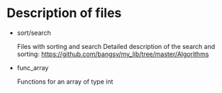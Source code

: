 Description of files
=====
- sort/search

  Files with sorting and search
  Detailed description of the search and sorting: https://github.com/bangsv/my_lib/tree/master/Algorithms
 
- func_array

  Functions for an array of type int
